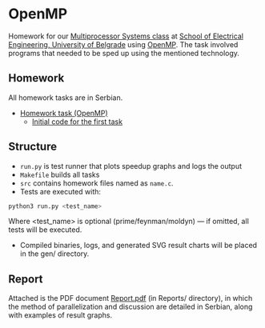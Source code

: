 # OpenMP
Homework for our [Multiprocessor Systems class](http://mups.etf.bg.ac.rs/) at [School of Electrical Engineering, University of Belgrade](https://www.etf.bg.ac.rs/) using [OpenMP](https://en.wikipedia.org/wiki/OpenMP). The task involved programs that needed to be sped up using the mentioned technology. 

## Homework
All homework tasks are in Serbian.

- [Homework task (OpenMP)](https://web.archive.org/web/20230710231639im_/http://mups.etf.bg.ac.rs/dz/2022-2023/MPS_DZ1_2022-2023.pdf)
    - [Initial code for the first task](https://web.archive.org/web/20230710231703im_/http://mups.etf.bg.ac.rs/dz/2022-2023/MPS_DZ1_OpenMP.zip)

## Structure
- `run.py` is test runner that plots speedup graphs and logs the output
- `Makefile` builds all tasks
- `src` contains homework files named as `name.c`.
- Tests are executed with:

```bash
python3 run.py <test_name>
```

Where <test_name> is optional (prime/feynman/moldyn) — if omitted, all tests will be executed.

- Compiled binaries, logs, and generated SVG result charts will be placed in the gen/ directory.

## Report

Attached is the PDF document [Report.pdf](./Reports/Report.pdf) (in Reports/ directory), in which the method of parallelization and discussion are detailed in Serbian, along with examples of result graphs.
